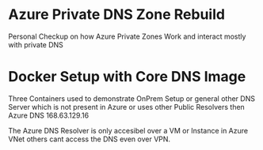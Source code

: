 # Azure Private DNS Zone Rebuild
Personal Checkup on how Azure Private Zones Work and interact mostly with private DNS

# Docker Setup with Core DNS Image
Three Containers used to demonstrate OnPrem Setup or general other DNS Server which is not present in Azure or uses other Public Resolvers then Azure DNS 168.63.129.16

The Azure DNS Resolver is only accesibel over a VM or Instance in Azure VNet others cant access the DNS even over VPN.


